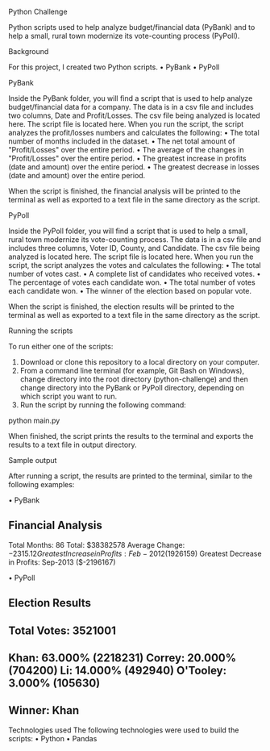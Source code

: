 Python Challenge

Python scripts used to help analyze budget/financial data (PyBank) and to help a small, rural town modernize its vote-counting process (PyPoll).

Background

For this project, I created two Python scripts.
•	PyBank
•	PyPoll

PyBank

Inside the PyBank folder, you will find a script that is used to help analyze budget/financial data for a company. The data is in a csv file and includes two columns, Date and Profit/Losses.
The csv file being analyzed is located here. The script file is located here.
When you run the script, the script analyzes the profit/losses numbers and calculates the following:
•	The total number of months included in the dataset.
•	The net total amount of "Profit/Losses" over the entire period.
•	The average of the changes in "Profit/Losses" over the entire period.
•	The greatest increase in profits (date and amount) over the entire period.
•	The greatest decrease in losses (date and amount) over the entire period.

When the script is finished, the financial analysis will be printed to the terminal as well as exported to a text file in the same directory as the script.

PyPoll

Inside the PyPoll folder, you will find a script that is used to help a small, rural town modernize its vote-counting process. The data is in a csv file and includes three columns, Voter ID, County, and Candidate.
The csv file being analyzed is located here. The script file is located here.
When you run the script, the script analyzes the votes and calculates the following:
•	The total number of votes cast.
•	A complete list of candidates who received votes.
•	The percentage of votes each candidate won.
•	The total number of votes each candidate won.
•	The winner of the election based on popular vote.

When the script is finished, the election results will be printed to the terminal as well as exported to a text file in the same directory as the script.

Running the scripts

To run either one of the scripts:
1.	Download or clone this repository to a local directory on your computer.
2.	From a command line terminal (for example, Git Bash on Windows), change directory into the root directory (python-challenge) and then change directory into the PyBank or PyPoll directory, depending on which script you want to run.
3.	Run the script by running the following command:

python main.py

When finished, the script prints the results to the terminal and exports the results to a text file in output directory.

Sample output

After running a script, the results are printed to the terminal, similar to the following examples:


•	PyBank

Financial Analysis
----------------------------
Total Months: 86
Total: $38382578
Average  Change: $-2315.12
Greatest Increase in Profits: Feb-2012 ($1926159)
Greatest Decrease in Profits: Sep-2013 ($-2196167)



•	PyPoll

Election Results
-------------------------
Total Votes: 3521001
-------------------------
Khan: 63.000% (2218231)
Correy: 20.000% (704200)
Li: 14.000% (492940)
O'Tooley: 3.000% (105630)
-------------------------
Winner: Khan
-------------------------


Technologies used
The following technologies were used to build the scripts:
•	Python
•	Pandas


